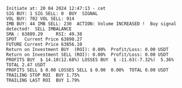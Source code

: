     Initiate at: 20 04 2024 12:47:13 - cet
    SIG BUY: 1 SIG SELL: 0  BUY  SIGNAL
    VOL BUY: 702 VOL SELL: 914
    IMB BUY: 44 IMB SELL: 230  ACTION: Volume INCREASED !  Buy signal detected!  SELL IMBALANCE
    SMA : 63889.29     RSI: 49.38
    SPOT   Current Price 63890.27
    FUTURE Current Price 63856.10
    Return on Investment BUY  (ROI): 0.00%  Profit/Loss: 0.00 USDT
    Return on Investment SELL (ROI): 0.00%  Profit/Loss: 0.00 USDT
    PROFITS BUY  $ 14.10(12.68%) LOSSES BUY  $ -11.63(-7.32%)  5.36%  TOTAL 2.47 USDT
    PROFITS SELL $ 0.00 LOSSES SELL $ 0.00  0.00%  TOTAL 0.00 USDT
    TRAILING STOP ROI  BUY 1.75%
    TRAILING LAST ROI  BUY 1.79%
